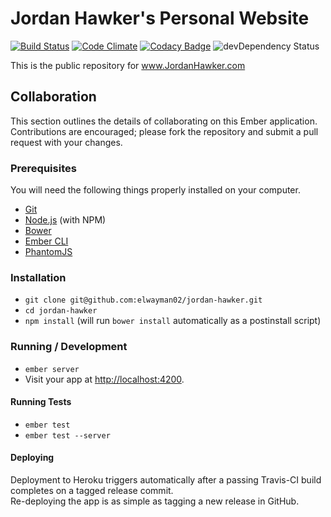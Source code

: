 # Jordan Hawker's Personal Website

[![Build Status](https://travis-ci.org/elwayman02/jordan-hawker.svg?branch=master)](https://travis-ci.org/elwayman02/jordan-hawker)
[![Code Climate](https://codeclimate.com/github/elwayman02/jordan-hawker/badges/gpa.svg)](https://codeclimate.com/github/elwayman02/jordan-hawker)
[![Codacy Badge](https://www.codacy.com/project/badge/2d266018cf964da9ba071035ccd59024)](https://www.codacy.com/app/hawker-jordan/jordan-hawker)
![devDependency Status](https://david-dm.org/elwayman02/jordan-hawker.svg)

This is the public repository for www.JordanHawker.com

## Collaboration

This section outlines the details of collaborating on this Ember application.  Contributions are encouraged; please fork the repository and submit a pull request with your changes.

### Prerequisites

You will need the following things properly installed on your computer.

* [Git](http://git-scm.com/)
* [Node.js](http://nodejs.org/) (with NPM)
* [Bower](http://bower.io/)
* [Ember CLI](http://www.ember-cli.com/)
* [PhantomJS](http://phantomjs.org/)

### Installation

* `git clone git@github.com:elwayman02/jordan-hawker.git`
* `cd jordan-hawker`
* `npm install` (will run `bower install` automatically as a postinstall script)

### Running / Development

* `ember server`
* Visit your app at [http://localhost:4200](http://localhost:4200).

#### Running Tests

* `ember test`
* `ember test --server`

#### Deploying

Deployment to Heroku triggers automatically after a passing Travis-CI build completes on a tagged release commit.  
Re-deploying the app is as simple as tagging a new release in GitHub.
